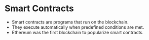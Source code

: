 # Smart Contracts

- Smart contracts are programs that run on the blockchain.
- They execute automatically when predefined conditions are met.
- Ethereum was the first blockchain to popularize smart contracts.
